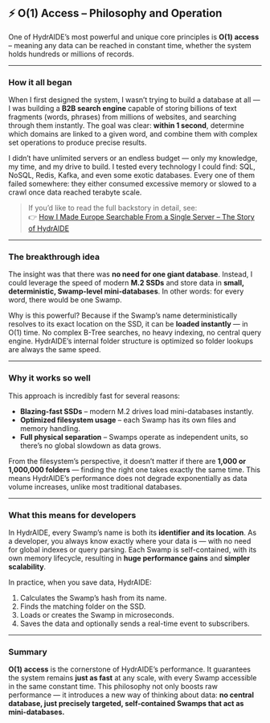 ## ⚡ O(1) Access – Philosophy and Operation

One of HydrAIDE’s most powerful and unique core principles is **O(1) access** – meaning any data can be reached in constant time, whether the system holds hundreds or millions of records.

---

### How it all began

When I first designed the system, I wasn’t trying to build a database at all — I was building a **B2B search engine** capable of storing billions of text fragments (words, phrases) from millions of websites, and searching through them instantly. The goal was clear: **within 1 second**, determine which domains are linked to a given word, and combine them with complex set operations to produce precise results.

I didn’t have unlimited servers or an endless budget — only my knowledge, my time, and my drive to build. I tested every technology I could find: SQL, NoSQL, Redis, Kafka, and even some exotic databases. Every one of them failed somewhere: they either consumed excessive memory or slowed to a crawl once data reached terabyte scale.

> If you’d like to read the full backstory in detail, see:  
> 👉 [How I Made Europe Searchable From a Single Server – The Story of HydrAIDE](https://dev.to/hydraide/how-i-made-europe-searchable-from-a-single-server-the-story-of-hydraide-432h)

---

### The breakthrough idea

The insight was that there was **no need for one giant database**. Instead, I could leverage the speed of modern **M.2 SSDs** and store data in **small, deterministic, Swamp-level mini-databases**. In other words: for every word, there would be one Swamp.

Why is this powerful? Because if the Swamp’s name deterministically resolves to its exact location on the SSD, it can be **loaded instantly** — in O(1) time. No complex B-Tree searches, no heavy indexing, no central query engine. HydrAIDE’s internal folder structure is optimized so folder lookups are always the same speed.

---

### Why it works so well

This approach is incredibly fast for several reasons:

* **Blazing-fast SSDs** – modern M.2 drives load mini-databases instantly.
* **Optimized filesystem usage** – each Swamp has its own files and memory handling.
* **Full physical separation** – Swamps operate as independent units, so there’s no global slowdown as data grows.

From the filesystem’s perspective, it doesn’t matter if there are **1,000 or 1,000,000 folders** — finding the right one takes exactly the same time. This means HydrAIDE’s performance does not degrade exponentially as data volume increases, unlike most traditional databases.

---

### What this means for developers

In HydrAIDE, every Swamp’s name is both its **identifier and its location**. As a developer, you always know exactly where your data is — with no need for global indexes or query parsing. Each Swamp is self-contained, with its own memory lifecycle, resulting in **huge performance gains** and **simpler scalability**.

In practice, when you save data, HydrAIDE:

1. Calculates the Swamp’s hash from its name.
2. Finds the matching folder on the SSD.
3. Loads or creates the Swamp in microseconds.
4. Saves the data and optionally sends a real-time event to subscribers.

---

### Summary

**O(1) access** is the cornerstone of HydrAIDE’s performance. It guarantees the system remains **just as fast** at any scale, with every Swamp accessible in the same constant time. This philosophy not only boosts raw performance — it introduces a new way of thinking about data: **no central database, just precisely targeted, self-contained Swamps that act as mini-databases.**
